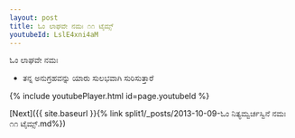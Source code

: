 ```yaml
---
layout: post
title: ಓಂ ಲಾಘವೇ ನಮಃ ೧೧ ಟೈಮ್ಸ್
youtubeId: LslE4xni4aM
---
```

 
 
 ಓಂ ಲಾಘವೇ ನಮಃ  
 
 -  ತನ್ನ ಅನುಗ್ರಹವನ್ನು ಯಾರು ಸುಲಭವಾಗಿ ಸುರಿಸುತ್ತಾರೆ 
 
  
 
  
 
 
 
 
 
 


{% include youtubePlayer.html id=page.youtubeId %}
 
[Next]({{ site.baseurl }}{% link  split1/_posts/2013-10-09-ಓಂ ನಿತ್ಯಮ್ವರ್ಚಸ್ವಿನೆ ನಮಃ ೧೧ ಟೈಮ್ಸ್.md%})
 
